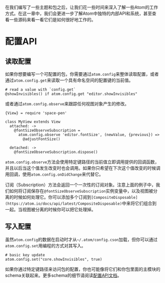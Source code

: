 <!-- 译者：Github@wizadforcel -->

在我们编写了一些主题和包之后，让我们花一些时间来深入了解一些Atom的工作方式。在这一章中，我们会更进一步了解Atom中独特的内部API和系统，甚至查看一些源码来看一看它们是如何很好地工作的。

# 配置API #

## 读取配置 ##

如果你想要编写一个可配置的包，你需要通过`atom.config`来整体读取配置，或者通过`atom.config.get`来读取一个具有命名空间的配置键的当前值。

```
# read a value with `config.get`
@showInvisibles() if atom.config.get "editor.showInvisibles"
```

或者通过`atom.config.observe`来跟踪任何视图对象产生的修改。

```
{View} = require 'space-pen'

class MyView extends View
  attached: ->
    @fontSizeObserveSubscription =
      atom.config.observe 'editor.fontSize', (newValue, {previous}) =>
        @adjustFontSize()

  detached: ->
    @fontSizeObserveSubscription.dispose()
```

`atom.config.observe`方法会使用特定键路径的当前值立即调用提供的回调函数，并且以后当这个值发生改变时也会调用。如果你只希望在下次这个值改变的时候调用回调，使用`atom.config.onDidChange`来代替它。

订阅（Subscription）方法会返回一个一次性的订阅对象。注意上面的例子中，我们如何将订阅保存在`@fontSizeObserveSubscription`实例变量中，以及视图被分离的时候如何处理它。你可以添加多个订阅到`[CompositeDisposable](https://atom.io/docs/api/latest/CompositeDisposable)`中来将它们组合到一起。当视图被分离的时候你可以把它处理掉。

## 写入配置 ##

虽然`atom.config`的数据在启动时才从`~/.atom/config.cson`加载，但你可以通过`atom.config.set`用编程的方式对其写入。

```
# basic key update
atom.config.set("core.showInvisibles", true)
```

如果你通过特定键路径来访问包的配置，你也可能像将它们和你包里面的主模块的schema关联起来。更多schema的细节请阅读[配置API文档](https://atom.io/docs/api/latest/Config)。